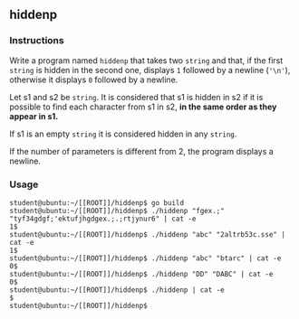 ## hiddenp

### Instructions

Write a program named `hiddenp` that takes two `string` and that, if the first `string` is hidden in the second one, displays `1` followed by a newline (`'\n'`), otherwise it displays `0` followed by a newline.

Let s1 and s2 be `string`. It is considered that s1 is hidden in s2 if it is possible to find each character from s1 in s2, **in the same order as they appear in s1.**

If s1 is an empty `string` it is considered hidden in any `string`.

If the number of parameters is different from 2, the program displays a newline.

### Usage

```console
student@ubuntu:~/[[ROOT]]/hiddenp$ go build
student@ubuntu:~/[[ROOT]]/hiddenp$ ./hiddenp "fgex.;" "tyf34gdgf;'ektufjhgdgex.;.;rtjynur6" | cat -e
1$
student@ubuntu:~/[[ROOT]]/hiddenp$ ./hiddenp "abc" "2altrb53c.sse" | cat -e
1$
student@ubuntu:~/[[ROOT]]/hiddenp$ ./hiddenp "abc" "btarc" | cat -e
0$
student@ubuntu:~/[[ROOT]]/hiddenp$ ./hiddenp "DD" "DABC" | cat -e
0$
student@ubuntu:~/[[ROOT]]/hiddenp$ ./hiddenp | cat -e
$
student@ubuntu:~/[[ROOT]]/hiddenp$
```
